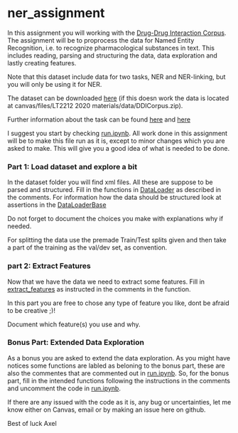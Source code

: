 # ner_assignment

In this assignment you will working with the [Drug-Drug Interaction Corpus](https://core.ac.uk/download/pdf/82785218.pdf). The assignment will be to proprocess the data for Named Entity Recognition, i.e. to recognize pharmacological substances in text. This includes reading, parsing and structuring the data, data exploration and lastly creating features. 

Note that this dataset include data for two tasks, NER and NER-linking, but you will only be using it for NER. 

The dataset can be downloaded [here](https://canvas.gu.se/files/3359925/download?download_frd=1) (if this doesn work the data is located at canvas/files/LT2212 2020 materials/data/DDICorpus.zip).

Further information about the task can be found [here](https://www.aclweb.org/anthology/S13-2056.pdf) and [here](https://www.cs.york.ac.uk/semeval-2013/task9.html)

I suggest you start by checking [run.ipynb](https://github.com/AxlAlm/ner_assignment/blob/master/run.ipynb). All work done in this assignment will be to make this file run as it is, except to minor changes which you are asked to make. This will give you a good idea of what is needed to be done.

### Part 1: Load dataset and explore a bit


In the dataset folder you will find xml files. All these are suppose to be parsed and structured. Fill in the functions in [DataLoader](https://github.com/AxlAlm/ner_assignment/blob/master/ass1/data_loading.py#L89) as described in the comments. For information how the data should be structured look at assertions in the [DataLoaderBase](https://github.com/AxlAlm/ner_assignment/blob/master/ass1/data_loading.py#L8)

Do not forget to document the choices you make with explanations why if needed.

For splitting the data use the premade Train/Test splits given and then take a part of the training as the val/dev set, as convention.


### part 2: Extract Features

Now that we have the data we need to extract some features. Fill in [extract_features](https://github.com/AxlAlm/ner_assignment/blob/master/ass1/feature_extraction.py#L6) as instructed in the comments in the function.

In this part you are free to chose any type of feature you like, dont be afraid to be creative ;)! 

Document which feature(s) you use and why.


### Bonus Part: Extended Data Exploration

As a bonus you are asked to extend the data exploration. As you might have notices some functions are labled as beloning to the bonus part, these are also the commentes that are commented out in [run.ipynb](https://github.com/AxlAlm/ner_assignment/blob/master/run.ipynb). So, for the bonus part, fill in the intended functions following the instructions in the comments and uncomment the code in [run.ipynb](https://github.com/AxlAlm/ner_assignment/blob/master/run.ipynb).



If there are any issued with the code as it is, any bug or uncertainties, let me know either on Canvas, email or by making an issue here on github.

Best of luck 
Axel
